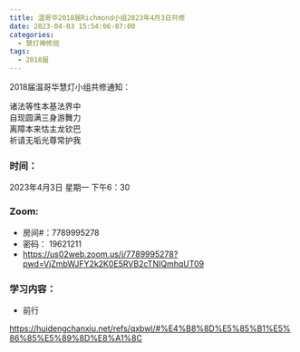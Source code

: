 ```yaml
---
title: 温哥华2018届Richmond小组2023年4月3日共修
date: 2023-04-03 15:54:06-07:00
categories:
  - 慧灯禅修班
tags:
  - 2018届
---
```

2018届温哥华慧灯小组共修通知：

诸法等性本基法界中\
自现圆满三身游舞力\
离障本来怙主龙钦巴\
祈请无垢光尊常护我

### 时间：

2023年4月3日 星期一 下午6：30

### Zoom:

* 房间#：7789995278
* 密码： 19621211
* <https://us02web.zoom.us/j/7789995278?pwd=VjZmbWJFY2k2K0E5RVB2cTNIQmhqUT09>

### 学习内容：

* 前行

<https://huidengchanxiu.net/refs/qxbwl/#%E4%B8%8D%E5%85%B1%E5%86%85%E5%89%8D%E8%A1%8C>
